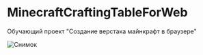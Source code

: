 # MinecraftCraftingTableForWeb

Обучающий проект
"Создание верстака майнкрафт в браузере"

![Снимок](https://github.com/xxxform/MinecraftCraftingTableForWeb/assets/26012820/4fbbf9cb-b3f3-4962-8abb-e128fae7b18a)

